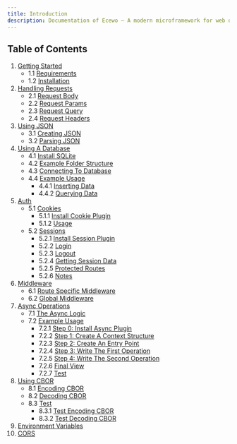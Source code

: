 ```yaml
---
title: Introduction
description: Documentation of Ecewo — A modern microframework for web development in C
---
```


## Table of Contents

1. [Getting Started](/docs/getting-started)
    - 1.1 [Requirements](/docs/getting-started#requirements)
    - 1.2 [Installation](/docs/getting-started#installation)
2. [Handling Requests](/docs/handling-requests)
    - 2.1 [Request Body](/docs/handling-requests#request-body)
    - 2.2 [Request Params](/docs/handling-requests#request-params)
    - 2.3 [Request Query](/docs/handling-requests#request-query)
    - 2.4 [Request Headers](/docs/handling-requests#request-headers)
3. [Using JSON](/docs/using-json)
    - 3.1 [Creating JSON](/docs/using-json#creating-json)
    - 3.2 [Parsing JSON](/docs/using-json#parsing-json)
4. [Using A Database](/docs/using-a-database)
    - 4.1 [Install SQLite](/docs/using-a-database#install-sqlite)
    - 4.2 [Example Folder Structure](/docs/using-a-database#example-folder-structure)
    - 4.3 [Connecting To Database](/docs/using-a-database#connecting-to-database)
    - 4.4 [Example Usage](/docs/using-a-database#example-usage)
        - 4.4.1 [Inserting Data](/docs/using-a-database#inserting-data)
        - 4.4.2 [Querying Data](/docs/using-a-database#querying-data)
5. [Auth](/docs/auth)
    - 5.1 [Cookies](/docs/auth#cookies)
        - 5.1.1 [Install Cookie Plugin](/docs/auth#install-cookie-plugin)
        - 5.1.2 [Usage](/docs/auth#usage)
    - 5.2 [Sessions](/docs/auth#sessions)
        - 5.2.1 [Install Session Plugin](/docs/auth#install-session-plugin)
        - 5.2.2 [Login](/docs/auth#login)
        - 5.2.3 [Logout](/docs/auth#logout)
        - 5.2.4 [Getting Session Data](/docs/auth#getting-session-data)
        - 5.2.5 [Protected Routes](/docs/auth#protected-routes)
        - 5.2.6 [Notes](/docs/auth#notes)
6. [Middleware](/docs/middleware)
    - 6.1 [Route Specific Middleware](/docs/middleware#route-specific-middleware)
    - 6.2 [Global Middleware](/docs/middleware#global-middleware)
7. [Async Operations](/docs/async-operations)
    - 7.1 [The Async Logic](/docs/async-operations#the-async-logic)
    - 7.2 [Example Usage](/docs/async-operations#example-usage)
        - 7.2.1 [Step 0: Install Async Plugin](/docs/async-operations#install-async-plugin)
        - 7.2.2 [Step 1: Create A Context Structure](/docs/async-operations#step-1-create-a-context-structure)
        - 7.2.3 [Step 2: Create An Entry Point](/docs/async-operations#step-2-create-an-entry-point)
        - 7.2.4 [Step 3: Write The First Operation](http://localhost:4321/docs/async-operations#step-3-write-the-first-operation)
        - 7.2.5 [Step 4: Write The Second Operation](http://localhost:4321/docs/async-operations#step-4-write-the-second-operation)
        - 7.2.6 [Final View](/docs/async-operations#final-view)
        - 7.2.7 [Test](/docs/async-operations#test)
8. [Using CBOR](/docs/using-cbor)
    - 8.1 [Encoding CBOR](/docs/using-cbor#encoding-cbor)
    - 8.2 [Decoding CBOR](/docs/using-cbor#decoding-cbor)
    - 8.3 [Test](/docs/using-cbor#test)
        - 8.3.1 [Test Encoding CBOR](/docs/using-cbor/#test-encoding-cbor)
        - 8.3.2 [Test Decoding CBOR](/docs/using-cbor/#testing-decoding-cbor)
9. [Environment Variables](/docs/environment-variables)
10. [CORS](/docs/cors)

